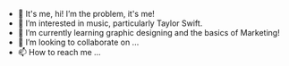 - 👋 It's me, hi! I’m the problem, it's me!
- 👀 I’m interested in music, particularly Taylor Swift.
- 🌱 I’m currently learning graphic designing and the basics of Marketing!
- 💞️ I’m looking to collaborate on ...
- 📫 How to reach me ...

<!---
rioarabella/rioarabella is a ✨ special ✨ repository because its `README.md` (this file) appears on your GitHub profile.
You can click the Preview link to take a look at your changes.
--->

